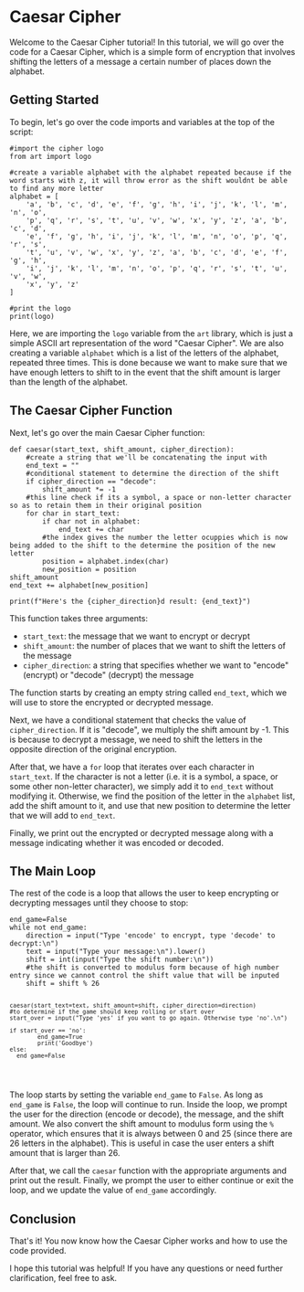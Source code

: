 <h1>Caesar Cipher</h1>

<p>Welcome to the Caesar Cipher tutorial! In this tutorial, we will go over the code for a Caesar Cipher, which is a simple form of encryption that involves shifting the letters of a message a certain number of places down the alphabet.</p>

<h2>Getting Started</h2>

<p>To begin, let's go over the code imports and variables at the top of the script:</p>

<pre><code>#import the cipher logo
from art import logo

#create a variable alphabet with the alphabet repeated because if the word starts with z, it will throw error as the shift wouldnt be able to find any more letter
alphabet = [
    'a', 'b', 'c', 'd', 'e', 'f', 'g', 'h', 'i', 'j', 'k', 'l', 'm', 'n', 'o',
    'p', 'q', 'r', 's', 't', 'u', 'v', 'w', 'x', 'y', 'z', 'a', 'b', 'c', 'd',
    'e', 'f', 'g', 'h', 'i', 'j', 'k', 'l', 'm', 'n', 'o', 'p', 'q', 'r', 's',
    't', 'u', 'v', 'w', 'x', 'y', 'z', 'a', 'b', 'c', 'd', 'e', 'f', 'g', 'h',
    'i', 'j', 'k', 'l', 'm', 'n', 'o', 'p', 'q', 'r', 's', 't', 'u', 'v', 'w',
    'x', 'y', 'z'
]

#print the logo
print(logo)
</code></pre>

<p>Here, we are importing the <code>logo</code> variable from the <code>art</code> library, which is just a simple ASCII art representation of the word "Caesar Cipher". We are also creating a variable <code>alphabet</code> which is a list of the letters of the alphabet, repeated three times. This is done because we want to make sure that we have enough letters to shift to in the event that the shift amount is larger than the length of the alphabet.</p>

<h2>The Caesar Cipher Function</h2>

<p>Next, let's go over the main Caesar Cipher function:</p>

<pre><code>def caesar(start_text, shift_amount, cipher_direction):
    #create a string that we'll be concatenating the input with
    end_text = ""
    #conditional statement to determine the direction of the shift
    if cipher_direction == "decode":
        shift_amount *= -1
    #this line check if its a symbol, a space or non-letter character so as to retain them in their original position    
    for char in start_text:
        if char not in alphabet:
            end_text += char
        #the index gives the number the letter ocuppies which is now being added to the shift to the determine the position of the new letter
        position = alphabet.index(char)
        new_position = position
shift_amount
end_text += alphabet[new_position]

print(f"Here's the {cipher_direction}d result: {end_text}")
</code></pre>

<p>This function takes three arguments:</p>
<ul>
  <li><code>start_text</code>: the message that we want to encrypt or decrypt</li>
  <li><code>shift_amount</code>: the number of places that we want to shift the letters of the message</li>
  <li><code>cipher_direction</code>: a string that specifies whether we want to "encode" (encrypt) or "decode" (decrypt) the message</li>
</ul>
<p>The function starts by creating an empty string called <code>end_text</code>, which we will use to store the encrypted or decrypted message.</p>
<p>Next, we have a conditional statement that checks the value of <code>cipher_direction</code>. If it is "decode", we multiply the shift amount by -1. This is because to decrypt a message, we need to shift the letters in the opposite direction of the original encryption.</p>
<p>After that, we have a <code>for</code> loop that iterates over each character in <code>start_text</code>. If the character is not a letter (i.e. it is a symbol, a space, or some other non-letter character), we simply add it to <code>end_text</code> without modifying it. Otherwise, we find the position of the letter in the <code>alphabet</code> list, add the shift amount to it, and use that new position to determine the letter that we will add to <code>end_text</code>.</p>
<p>Finally, we print out the encrypted or decrypted message along with a message indicating whether it was encoded or decoded.</p>
<h2>The Main Loop</h2>
<p>The rest of the code is a loop that allows the user to keep encrypting or decrypting messages until they choose to stop:</p>
<pre><code>end_game=False
while not end_game:
    direction = input("Type 'encode' to encrypt, type 'decode' to decrypt:\n")
    text = input("Type your message:\n").lower()
    shift = int(input("Type the shift number:\n"))
    #the shift is converted to modulus form because of high number entry since we cannot control the shift value that will be inputed
    shift = shift % 26

    
    caesar(start_text=text, shift_amount=shift, cipher_direction=direction)
    #to determine if the game should keep rolling or start over
    start_over = input("Type 'yes' if you want to go again. Otherwise type 'no'.\n")
    
    if start_over == 'no':
            end_game=True
            print('Goodbye')
    else:
      end_game=False
</code></pre>
<p>The loop starts by setting the variable <code>end_game</code> to <code>False</code>. As long as <code>end_game</code> is <code>False</code>, the loop will continue to run. Inside the loop, we prompt the user for the direction (encode or decode), the message, and the shift amount. We also convert the shift amount to modulus form using the <code>%</code> operator, which ensures that it is always between 0 and 25 (since there are 26 letters in the alphabet). This is useful in case the user enters a shift amount that is larger than 26.</p>

<p>After that, we call the <code>caesar</code> function with the appropriate arguments and print out the result. Finally, we prompt the user to either continue or exit the loop, and we update the value of <code>end_game</code> accordingly.</p>
<h2>Conclusion</h2>
<p>That's it! You now know how the Caesar Cipher works and how to use the code provided.</p>
<p>I hope this tutorial was helpful! If you have any questions or need further clarification, feel free to ask.</p>


